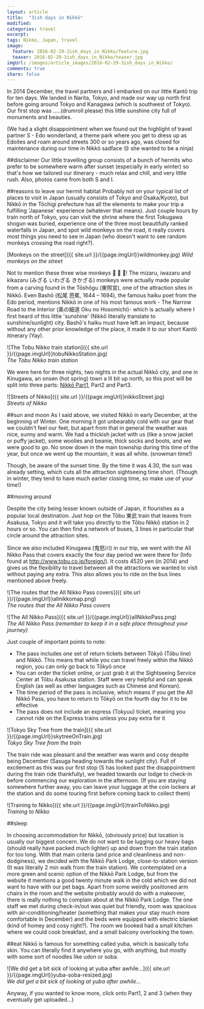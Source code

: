 ```yaml
---
layout: article
title:  "3ish days in Nikkō"
modified:
categories: travel
excerpt:
tags: Nikko, Japan, travel
image:
  feature: 2016-02-29-3ish_days_in_Nikko/feature.jpg
  teaser: 2016-02-29-3ish_days_in_Nikko/teaser.jpg
imgUrl: /images/article_images/2016-02-29-3ish_days_in_Nikko/
comments: true
share: false
---
```


In 2014 December, the travel partners and I embarked on our little Kantō trip for ten days. We landed in Narita, Tokyo, and made our way up north first before going around Tokyo and Kanagawa (which is southwest of Tokyo). Our first stop was .....(drumroll please) this little sunshine city full of monuments and beauties.

(We had a slight disappointment when we found out the highlight of travel partner S - Edo wonderland, a theme park where you get to dress up as Edoites and roam around streets 300 or so years ago, was closed for maintenance during our time in Nikkō sadface :cry: she wanted to be a ninja)


##disclaimer
Our little travelling group consists of a bunch of hermits who prefer to be somewhere warm after sunset (especially in early winter) so that's how we tailored our itinerary - much relax and chill, and very little rush.
Also, photos came from both S and I.

##reasons to leave our hermit habitat
Probably not on your typical list of places to visit in Japan (usually consists of Tokyo and Osaka/Kyoto), but Nikkō in the Tōchigi prefecture has all the elements to make your trip a fulfilling 'Japanese' experience (whatever that means). Just couple hours by train north of Tokyo, you can visit the shrine where the first Tokugawa shogun was buried, experience one of the three most beautifully ranked waterfalls in Japan, and spot wild monkeys on the road, it really covers most things you need to see in Japan (who doesn't want to see random monkeys crossing the road right?).

[Monkeys on the street]({{ site.url }}/{{page.imgUrl}}wildmonkey.jpg)
*Wild monkeys on the street*
<!-- ![Nikko - city of sunlight]({{page.imgUrl}}sunlight.jpg) -->

Not to mention these three wise monkeys :see_no_evil: :speak_no_evil: :hear_no_evil:! The mizaru, iwazaru and kikazaru (みざる いわざる きかざる) monkeys were actually made popular from a carving found in the Tōshōgu (東照宮), one of the attraction sites in Nikkō. Even Bashō (松尾 芭蕉, 1644 – 1694), the famous haiku poet from the Edo period, mentions Nikkō in one of his most famous work - The Narrow Road to the Interior (奥の細道 Oku no Hosomichi)- which is actually where I first heard of this little 'sunshine' (Nikkō literally translate to sunshine/sunlight) city. Bashō's haiku must have left an impact, because without any other prior knowledge of the place, it made it to our short Kantō itinerary (Yay).

![The Tobu Nikko train station]({{ site.url }}/{{page.imgUrl}}tobuNikkoStation.jpg)<br/>
*The Tobu Nikko train station*

<!-- In fact, do these look familiar: :see_no_evil: :speak_no_evil: :hear_no_evil:? These three wise monkeys (みざる いわざる きかざる) you can find on most smart phones these days were actually made popular from a carving found in Tōshōgu (東照宮), the mausoleum of the first Shogun. Even Bashō (松尾 芭蕉, 1644 – 1694), the famous haiku poet from the Edo period, mentions Nikkō in one of his most famous work - The Narrow Road to the Interior (奥の細道 Oku no Hosomichi)- which is actually where I first heard of this little 'sunshine' (Nikkō literally translate to sunshine/sunlight) city. Bashō's haiku must have left an impact, because without any other prior knowledge of the place, it made it to our short Kantō itinerary, and I'm glad it did. -->


<!-- Something about nikko countryside, population, photo of sky. ? -->

We were here for three nights, two nights in the actual Nikkō city, and one in Kinugawa, an onsen (hot spring) town a lil bit up north, so this post will be split into three parts: [Nikkō Part1](../Nikko_part1), Part2 and Part3.

![Streets of Nikko]({{ site.url }}/{{page.imgUrl}}nikkoStreet.jpg)<br/>
*Streets of Nikko*
<!-- 東照宮 Tōshō-gū: 'Lavish mausoleum of Tokugawa Ieyasu - first Shogun'

![5t]({{page.imgUrl}}toshoguBW.jpg) -->

<!-- Futarasan shrine: dedicated to Nikko's sacred mountains - mentioned in Basho's journal
Taiyuinbyo: Mausoleum of Iemitsu - Ieyasu's grandson - much more tamer than his grandfather's but still extravagant
shinkyo -->


##sun and moon
As I said above, we visited Nikkō in early December, at the beginning of Winter. One morning it got unbearably cold with our gear that we couldn't feel our feet, but apart from that in general the weather was nice, sunny and warm. We had a thickish jacket with us (like a snow jacket or puffy jacket), some woolies and beanie, thick socks and boots, and we were good to go. No snow down in the main township during this time of the year, but once we went up the mountain, it was all white. (snowman time!)

Though, be aware of the sunset time. By the time it was 4.30, the sun was already setting, which cuts all the attraction sightseeing time short. (Though in winter, they tend to have much earlier closing time, so make use of your time!)



##moving around

Despite the city being lesser known outside of Japan, it flourishes as a popular local destination. Just hop on the Tōbu 東武 train that leaves from Asakusa, Tokyo and it will take you directly to the Tōbu Nikkō station in 2 hours or so. You can then find a network of buses, 3 lines in particular that circle around the attraction sites.

Since we also included Kinugawa (鬼怒川) in our trip, we went with the All Nikko Pass that covers exactly the four day period we were there for (Info found at http://www.tobu.co.jp/foreign/). It costs 4520 yen (in 2014) and gives us the flexibility to travel between all the attractions we wanted to visit without paying any extra. This also allows you to ride on the bus lines mentioned above freely.

![The routes that the All Nikko Pass covers]({{ site.url }}/{{page.imgUrl}}allnikkomap.png)<br/>
*The routes that the All Nikko Pass covers*

![The All Nikko Pass]({{ site.url }}/{{page.imgUrl}}allNikkoPass.png)<br/>
*The All Nikko Pass (remember to keep it in a safe place throughout your journey)*

Just couple of important points to note:
- The pass includes *one* set of return tickets between Tōkyō (Tōbu line) and Nikkō. This means that while you can travel freely within the Nikkō region, you can only go back to Tōkyō once
- You can order the ticket online, or just grab it at the Sightseeing Service Center at Tōbu Asakusa station. Staff were very helpful and can speak English (as well as other languages such as Chinese and Korean).
- The time period of the pass is inclusive, which means if you get the All Nikkō Pass, you have to return to Tōkyō on the fourth day for it to be effective
- The pass does not include an express (Tokyuu) ticket, meaning you cannot ride on the Express trains unless you pay extra for it

![Tokyo Sky Tree from the train]({{ site.url }}/{{page.imgUrl}}skytreeOnTrain.jpg)<br/>
*Tokyo Sky Tree from the train*

The train ride was pleasant and the weather was warm and cosy despite being December (Sasuga heading towards the sunlight city). Full of excitement as this was our first stop (S has looked past the disappointment during the train ride thankfully), we headed towards our lodge to check-in before commencing our exploration in the afternoon. (If you are staying somewhere further away, you can leave your luggage at the coin lockers at the station and do some touring first before coming back to collect them)

![Training to Nikko]({{ site.url }}/{{page.imgUrl}}trainToNikko.jpg)<br/>
*Training to Nikko*

##sleep

In choosing accommodation for Nikkō, (obviously price) but location is usually our biggest concern. We do not want to be lugging our heavy bags (should really have packed much lighter) up and down from the train station for too long. With that main criteria (and price and cleanliness and non-dodginess), we decided with the Nikkō Park Lodge, close-to-station version (It was literally 2 min walk from the train station). We contemplated on a more green and scenic option of the Nikkō Park Lodge, but from the website it mentions a good twenty minute walk in the cold which we did not want to have with our pet bags. Apart from some weirdly positioned arm chairs in the room and the website probably would do with a makeover, there is really nothing to complain about at the Nikkō Park Lodge. The one staff we met during check-in/out was quiet but friendly, room was spacious with air-conditioning/heater (something that makes your stay much more comfortable in December) and the beds were equipped with electric blanket (kind of homey and cosy right?). The room we booked had a small kitchen where we could cook breakfast, and a small balcony overlooking the town.


<!-- (Photo of sunrise taken from the balcony) -->

<!-- While deciding on our accommodation for this trip, (or for almost all my other trips), location is key. Somewhere close to a train station that requires minimal walking. That way, when we get home late, we will be at the doorstep of our room. That was one of the criteria to choose Nikko Tobu Lodge. It was literally within 2 minutes from the train station. Of course, that was not the only criterion, it has to be clean and not dodgy looking and from the website (though the website might do with a good makeover), that gives us exactly what we needed. Costing [] per night, S and I had quite a big room with AC heater (definitely need that in December in Nikko). The floor staff was a quiet friendly gaikokujin (foreigner in Japanese) - maybe from South America? who took our luggages into the storage before we could check in later in the day (it was still before lunch then!).  - take the pamphlets with map! you will need it! -->

##eat
Nikkō is famous for something called yuba, which is basically tofu skin. You can literally find it anywhere you go, with anything, but mostly with some sort of noodles like udon or soba.

![We did get a bit sick of looking at yuba after awhile...]({{ site.url }}/{{page.imgUrl}}yuba-soba-resized.jpg)<br/>
*We did get a bit sick of looking at yuba after awhile...*

Anyway, if you wanted to know more, click onto Part1, 2 and 3 (when they eventually get uploaded...)
